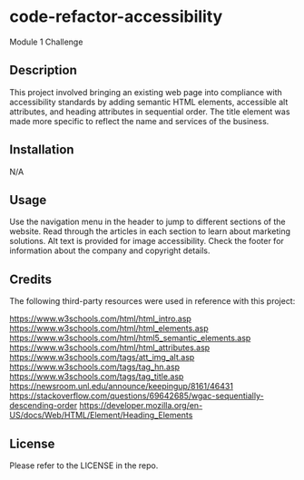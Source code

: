 # code-refactor-accessibility
Module 1 Challenge

## Description

This project involved bringing an existing web page into compliance with accessibility standards by adding semantic HTML elements, accessible alt attributes, and heading attributes in sequential order. The title element was made more specific to reflect the name and services of the business.

## Installation

N/A

## Usage

Use the navigation menu in the header to jump to different sections of the website. Read through the articles in each section to learn about marketing solutions. Alt text is provided for image accessibility. Check the footer for information about the company and copyright details.

## Credits

The following third-party resources were used in reference with this project:

https://www.w3schools.com/html/html_intro.asp
https://www.w3schools.com/html/html_elements.asp
https://www.w3schools.com/html/html5_semantic_elements.asp
https://www.w3schools.com/html/html_attributes.asp
https://www.w3schools.com/tags/att_img_alt.asp
https://www.w3schools.com/tags/tag_hn.asp
https://www.w3schools.com/tags/tag_title.asp
https://newsroom.unl.edu/announce/keepingup/8161/46431
https://stackoverflow.com/questions/69642685/wgac-sequentially-descending-order
https://developer.mozilla.org/en-US/docs/Web/HTML/Element/Heading_Elements

## License

Please refer to the LICENSE in the repo.